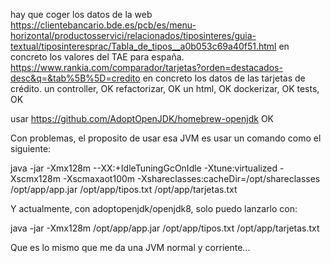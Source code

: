 hay que coger los datos de la web 
    https://clientebancario.bde.es/pcb/es/menu-horizontal/productosservici/relacionados/tiposinteres/guia-textual/tiposinteresprac/Tabla_de_tipos__a0b053c69a40f51.html
en concreto los valores del TAE para españa.
    https://www.rankia.com/comparador/tarjetas?orden=destacados-desc&q=&tab%5B%5D=credito
en concreto los datos de las tarjetas de crédito.
un controller, OK
refactorizar, OK
un html, OK
dockerizar, OK
tests, OK

usar https://github.com/AdoptOpenJDK/homebrew-openjdk OK

Con problemas, el proposito de usar esa JVM es usar un comando como el siguiente:


java -jar -Xmx128m 
          --XX:+IdleTuningGcOnIdle 
          -Xtune:virtualized 
          -Xscmx128m 
          -Xscmaxaot100m 
          -Xshareclasses:cacheDir=/opt/shareclasses 
          /opt/app/app.jar 
          /opt/app/tipos.txt 
          /opt/app/tarjetas.txt

Y actualmente, con adoptopenjdk/openjdk8, solo puedo lanzarlo con:

java -jar -Xmx128m 
          /opt/app/app.jar 
          /opt/app/tipos.txt 
          /opt/app/tarjetas.txt

Que es lo mismo que me da una JVM normal y corriente...